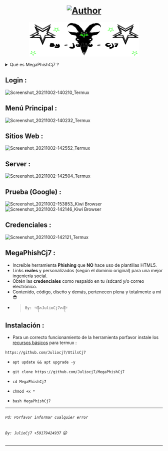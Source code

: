 <!--
♤♡◇♧♤♡◇♧♤♡◇♧♤♡◇♧♤♡◇♧♤♡◇♧♤♡◇♧♤♡◇♧♤♡◇♧

𝙸𝙼𝙿𝙾𝚁𝚃𝙰𝙽𝚃𝙴 !!!

𝙳𝙴𝙹𝙰 𝙳𝙴 𝙲𝙾𝙿𝙸𝙰𝚁𝙼𝙴 𝙷𝙰𝚂𝚃𝙰 𝙴𝙻 𝚁𝙴𝙰𝙳𝙼𝙴.𝚖𝚍 𝙸𝙽𝙼𝚄𝙽𝙳𝙾 𝙰𝙽𝙸𝙼𝙰𝙻 !!!
𝚂𝙴 𝙾𝚁𝙸𝙶𝙸𝙽𝙰𝙻 𝚈 𝙳𝙴𝙹𝙰 𝙳𝙴 𝚁𝙾𝙱𝙰𝚁 𝚂𝙲𝚁𝙸𝙿𝚃𝚂 𝚈 𝙴𝚂𝚃𝙸𝙻𝙾𝚂 𝙰 𝙾𝚃𝚁𝙾𝚂 !!!

♤♡◇♧♤♡◇♧♤♡◇♧♤♡◇♧♤♡◇♧♤♡◇♧♤♡◇♧♤♡◇♧♤♡◇♧
-->

<h1 align="center"><a href="https://github.com/Juliocj7"><img title="Author" src="https://img.shields.io/badge/Author-𖤐 𝙹𝚞𝚕𝚒𝚘 𝙲𝚓7 𖤐-svg?style=flat&color=000000&logo=github"></a></h1>

<p align="center"><img src="https://github.com/Juliocj7/Juliocj7/blob/main/InicioCj72.gif" width="350" height="110"/> </p>

 
<details>
<summary> Qué es MegaPhishCj7 ? </summary>
<br>

 - MegaPhishCj7 es mi herramienta privada de phishing que NO hace uso de plantillas HTML5... 100% funcional !!!.
 - Inicio de creación >> 20 de septiembre del 2021.
 - Fin de la creación >> 2 de octubre del 2021.

</details>


## Login :
![Screenshot_20211002-140210_Termux](https://user-images.githubusercontent.com/81049859/135729107-eb66878a-7fa2-4107-935f-267b9881719c.png)

## Menú Principal :
![Screenshot_20211002-140232_Termux](https://user-images.githubusercontent.com/81049859/135729112-7cd05b38-51c8-48bc-be1d-47c90e351a9d.png)

## Sitios Web :
![Screenshot_20211002-142552_Termux](https://user-images.githubusercontent.com/81049859/135729480-9591b791-d660-42b4-b682-6638cb8b9a05.png)

## Server :
![Screenshot_20211002-142504_Termux](https://user-images.githubusercontent.com/81049859/135729121-09a2751d-c165-4211-8bdd-e56711f39895.png)

## Prueba (Google) :
![Screenshot_20211002-153853_Kiwi Browser](https://user-images.githubusercontent.com/81049859/135729858-21af3c2e-f1cc-48fb-8f8c-bc5b1aa48c3d.png)
![Screenshot_20211002-142146_Kiwi Browser](https://user-images.githubusercontent.com/81049859/135729854-5c96f3c1-281e-49b3-8223-5aa302aeaa5d.png)

## Credenciales :
![Screenshot_20211002-142121_Termux](https://user-images.githubusercontent.com/81049859/135729594-ef38a77c-5c9a-4608-ab3c-b13340881320.png)


## MegaPhishCj7 :
* Increíble herramienta **Phishing** que **NO** hace uso de plantillas HTML5.
* Links **reales** y personalizados (según el dominio original) para una mejor ingeniería social.
* Obtén las **credenciales** como respaldo en tu /sdcard y/o correo electrónico.
* Contenido, código, diseño y demás, pertenecen plena y totalmente a mí :sunglasses:
- > ` By: ⍣᭕ᬁ᭖JulioCj7᭖᭕ᬁ⍣ `

## Instalación :

* Para un correcto funcionamiento de la herramienta porfavor instale los [recursos básicos](https://github.com/Juliocj7/UtilsCj7) para termux :

~~~
https://github.com/Juliocj7/UtilsCj7
~~~

* `apt update && apt upgrade -y`

* `git clone https://github.com/Juliocj7/MegaPhishCj7`

* `cd MegaPhishCj7`

* `chmod +x *`

* `bash MegaPhishCj7`

---
###### `Pd: Porfavor informar cualquier error`
###### `By: JulioCj7 +59179424937` :stuck_out_tongue_winking_eye:
---

